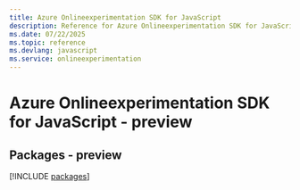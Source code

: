 ```yaml
---
title: Azure Onlineexperimentation SDK for JavaScript
description: Reference for Azure Onlineexperimentation SDK for JavaScript
ms.date: 07/22/2025
ms.topic: reference
ms.devlang: javascript
ms.service: onlineexperimentation
---
```

# Azure Onlineexperimentation SDK for JavaScript - preview
## Packages - preview
[!INCLUDE [packages](onlineexperimentation-index.md)]